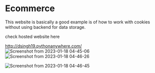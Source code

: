 # Ecommerce
This website is basically a good example is of how to work with cookies without using backend for data storage.

check hosted website here

http://dsingh19.pythonanywhere.com/
![Screenshot from 2023-01-18 04-45-06](https://user-images.githubusercontent.com/83509793/213307805-ea21f738-f3f0-4c8d-9c1a-880b69055c69.png)
![Screenshot from 2023-01-18 04-46-26](https://user-images.githubusercontent.com/83509793/213307819-6e6d10aa-ce4a-4702-ad62-f2b77f5fcf23.png)
 
![Screenshot from 2023-01-18 04-46-45](https://user-images.githubusercontent.com/83509793/213308025-53bd706b-15fb-4197-add3-761c1c3f2788.png)
